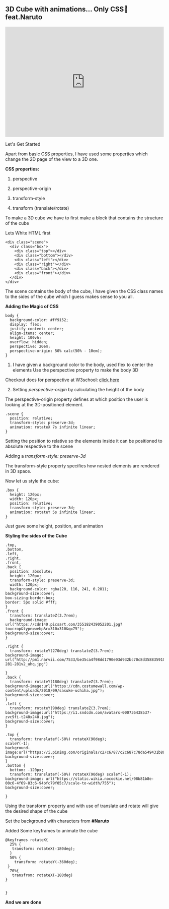 ## 3D Cube with animations... Only CSS👀 feat.Naruto


<iframe height="350" style="width: 100%;" scrolling="no" title="CSS Cube [Naruto]" src="https://codepen.io/reboot13/embed/wvdWQGb?default-tab=html%2Cresult&theme-id=dark" frameborder="no" loading="lazy" allowtransparency="true" allowfullscreen="true">
  See the Pen <a href="https://codepen.io/reboot13/pen/wvdWQGb">
  CSS Cube [Naruto]</a> by Krutik Raut (<a href="https://codepen.io/reboot13">@reboot13</a>)
  on <a href="https://codepen.io">CodePen</a>.
</iframe>

Let's Get Started 

Apart from basic CSS properties, I have used some properties which change the 2D page of the view to a 3D one.

**CSS properties:**
1. perspective

2. perspective-origin

3. transform-style

4. transform (translate/rotate)


To make a 3D cube we have to first make a block that contains the structure of the cube


Lets White HTML first


```
<div class="scene">
  <div class="box">
    <div class="top"></div>
    <div class="bottom"></div>
    <div class="left"></div>
    <div class="right"></div>
    <div class="back"></div>
    <div class="front"></div>
  </div>
</div>
``` 


The scene contains the body of the cube, I have given the CSS class names to the sides of the cube which I guess makes sense to you all.


**Adding the Magic of CSS**


```
body {
  background-color: #ff9152;
  display: flex;
  justify-content: center;
  align-items: center;
  height: 100vh;
  overflow: hidden;
  perspective: 20em;
  perspective-origin: 50% calc(50% - 10em);
}

``` 


1. I have given a background color to the body, used flex to center the elements 
Use the perspective property to make the body 3D

Checkout docs for perspective at W3school:  [click here](https://www.w3schools.com/cssref/css3_pr_perspective.asp) 

2. Setting *perspective-origin* by calculating the height of the body

The perspective-origin property defines at which position the user is looking at the 3D-positioned element.



```
.scene {
  position: relative;
  transform-style: preserve-3d;
  animation: rotateX 7s infinite linear;
}
``` 

Setting the position  to relative so the elements inside it can be positioned to absolute
respective to the scene

Adding a *transform-style: preserve-3d*  

The transform-style property specifies how nested elements are rendered in 3D space.


Now let us style the cube:


```
.box {
  height: 120px;
  width: 120px;
  position: relative;
  transform-style: preserve-3d;
  animation: rotateY 5s infinite linear;
}
``` 

Just gave some height, position, and animation

**Styling the sides of the Cube**


```
.top,
.bottom,
.left,
.right,
.front,
.back {
  position: absolute;
  height: 120px;
  transform-style: preserve-3d;
  width: 120px;
  background-color: rgba(20, 116, 241, 0.281);
background-size:cover; 
box-sizing:border-box;
border: 5px solid #fff;
}
.front {
  transform: translateZ(3.7rem);
  background-image: url("https://cdn140.picsart.com/355182439052201.jpg?to=crop&type=webp&r=310x310&q=75");
background-size:cover;
}

.right {
  transform: rotateY(270deg) translateZ(3.7rem);
background-image: url("http://pm1.narvii.com/7533/be35ca4f98dd1790e03d932bc70c8d3588359105r1-281-281v2_uhq.jpg")

}
.back {
  transform: rotateY(180deg) translateZ(3.7rem);
background-image:url("https://cdn.costumewall.com/wp-content/uploads/2018/09/sasuke-uchiha.jpg");
background-size:cover;
}
.left {
  transform: rotateY(90deg) translateZ(3.7rem);
background-image:url("https://i1.sndcdn.com/avatars-000736438537-zvc9fi-t240x240.jpg");
background-size:cover;
}

.top {
  transform: translateY(-50%) rotateX(90deg);
scaleY(-1);
background-image:url("https://i.pinimg.com/originals/c2/c6/87/c2c687c78da549431b8903e0aad90184.png");
background-size:cover;
}
.bottom {
  bottom: -120px;
  transform: translateY(-50%) rotateX(90deg) scaleY(-1);
background-image: url("https://static.wikia.nocookie.net/08b81b8e-00c6-4f69-83c6-94bfc79f05c7/scale-to-width/755");
background-size:cover;

}
``` 

Using the transform property and with use of translate and rotate will give the desired shape of the cube

Set the background with characters from **#Naruto**


Added Some keyframes to animate the cube

```
@keyframes rotateX{
  25% {
   transform: rotateX(-180deg);
  }
  50% {
    transform: rotateY(-360deg);
 }
  70%{
   transfrom: rotateX(-180deg)
}

  
}

``` 


**And we are done**
















 